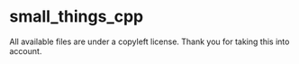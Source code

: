 # small_things_cpp
All available files are under a copyleft license. Thank you for taking this into account.
